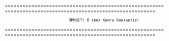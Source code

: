  
 
 
 
=========================================================================================================



                                ПРИВІТ! Я твоя Книга Контактів! 


=========================================================================================================
 
 
 
 